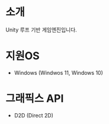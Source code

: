 # 소개
Unity 루프 기반 게임엔진입니다.

# 지원OS
 - Windows (Windwos 11, Windows 10)

# 그래픽스 API
 - D2D (Direct 2D)
